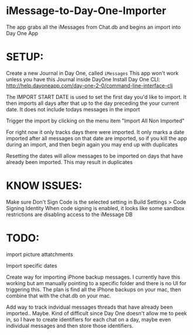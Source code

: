 # iMessage-to-Day-One-Importer

The app grabs all the iMessages from Chat.db and begins an import into Day One App

# SETUP:
Create a new Journal in Day One, called `iMessages`
This app won't work unless you have this Journal inside DayOne
Install Day One CLI: http://help.dayoneapp.com/day-one-2-0/command-line-interface-cli

The IMPORT START DATE is used to set the first day you'd like to import. It then imports all days after that up to the day preceding the your current date. It does not include todays messages in the import

Trigger the import by clicking on the menu item "Import All Non Imported"

For right now it only tracks days there were imported. It only marks a date imported after all messages on that date are imported, so if you kill the app during an import, and then begin again you may end up with duplicates

Resetting the dates will allow messages to be imported on days that have already been imported. This may result in duplicates

# KNOW ISSUES:
Make sure Don't Sign Code is the selected setting in Build Settings > Code Signing Identity
When code signing is enabled, it looks like some sandbox restrictions are disabling access to the iMessage DB

# TODO:
import picture attatchments

Import specific dates

Create way for importing iPhone backup messages. I currently have this working but am manually pointing to a specific folder and there is no UI for triggering this. The plan is find all the iPhone backups on your mac, then combine that with the chat.db on your mac.

Add way to track indvidual messages threads that have already been imported.. Maybe. Kind of difficult since Day One 
doesn't allow me to peek in, so I have to create identifiers for each chat on a day, maybe even individual messages and then store those identifiers. 
